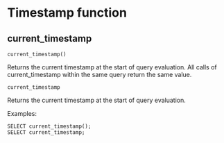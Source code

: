 # Timestamp function

## current_timestamp

    current_timestamp()

Returns the current timestamp at the start of query evaluation. All calls of current_timestamp within the same query return the same value.

    current_timestamp

Returns the current timestamp at the start of query evaluation.

Examples:

    SELECT current_timestamp();
    SELECT current_timestamp;